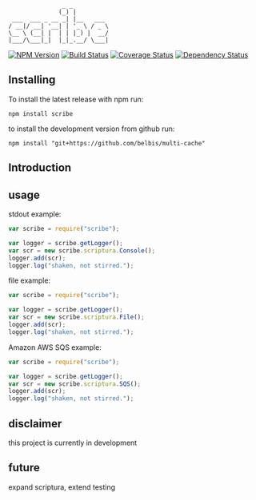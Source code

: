 
                   _ _          
                  (_) |         
     ___  ___ _ __ _| |__   ___ 
    / __|/ __| '__| | '_ \ / _ \
    \__ \ (__| |  | | |_) |  __/
    |___/\___|_|  |_|_.__/ \___|
                            
                            

[![NPM Version](https://nodei.co/npm/node-scribe.png?downloads=true)](https://npmjs.org/package/node-scribe)
[![Build Status](https://secure.travis-ci.org/belbis/scribe.png?branch=master)](http://travis-ci.org/belbis/scribe)
[![Coverage Status](https://coveralls.io/repos/belbis/scribe/badge.svg)](https://coveralls.io/r/belbis/scribe)
[![Dependency Status](https://gemnasium.com/belbis/scribe.svg)](https://gemnasium.com/belbis/scribe)

## Installing

To install the latest release with npm run:

```npm install scribe```

to install the development version from github run:

```npm install "git+https://github.com/belbis/multi-cache"```

## Introduction


## usage

stdout example:
```javascript
var scribe = require("scribe");

var logger = scribe.getLogger();
var scr = new scribe.scriptura.Console();
logger.add(scr);
logger.log("shaken, not stirred.");
```

file example:
```javascript
var scribe = require("scribe");

var logger = scribe.getLogger();
var scr = new scribe.scriptura.File();
logger.add(scr);
logger.log("shaken, not stirred.");
```

Amazon AWS SQS example:
```javascript
var scribe = require("scribe");

var logger = scribe.getLogger();
var scr = new scribe.scriptura.SQS();
logger.add(scr);
logger.log("shaken, not stirred.");
```

## disclaimer

this project is currently in development

## future

expand scriptura, extend testing